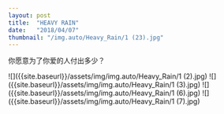 ```yaml
---
layout: post
title:  "HEAVY RAIN"
date:   "2018/04/07"
thumbnail: "/img.auto/Heavy_Rain/1 (23).jpg"
---
```

你愿意为了你爱的人付出多少？

![]({{site.baseurl}}/assets/img/img.auto/Heavy_Rain/1 (2).jpg)
![]({{site.baseurl}}/assets/img/img.auto/Heavy_Rain/1 (3).jpg)
![]({{site.baseurl}}/assets/img/img.auto/Heavy_Rain/1 (6).jpg)
![]({{site.baseurl}}/assets/img/img.auto/Heavy_Rain/1 (7).jpg)